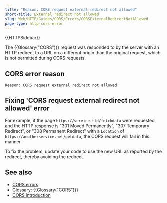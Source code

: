 ```yaml
---
title: "Reason: CORS request external redirect not allowed"
short-title: External redirect not allowed
slug: Web/HTTP/Guides/CORS/Errors/CORSExternalRedirectNotAllowed
page-type: http-cors-error
---
```


{{HTTPSidebar}}

The {{Glossary("CORS")}} request was responded to by the server with an HTTP redirect to a URL on a different origin than the original request, which is not permitted during CORS requests.

## CORS error reason

```plain
Reason: CORS request external redirect not allowed
```

## Fixing 'CORS request external redirect not allowed' error

For example, if the page `https://service.tld/fetchdata` were requested, and
the HTTP response is "301 Moved Permanently", "307 Temporary Redirect", or "308
Permanent Redirect" with a `Location` of
`https://anotherservice.net/getdata`, the CORS request will fail in this
manner.

To fix the problem, update your code to use the new URL as reported by the redirect,
thereby avoiding the redirect.

## See also

- [CORS errors](/en-US/docs/Web/HTTP/Guides/CORS/Errors)
- Glossary: {{Glossary("CORS")}}
- [CORS introduction](/en-US/docs/Web/HTTP/Guides/CORS)
